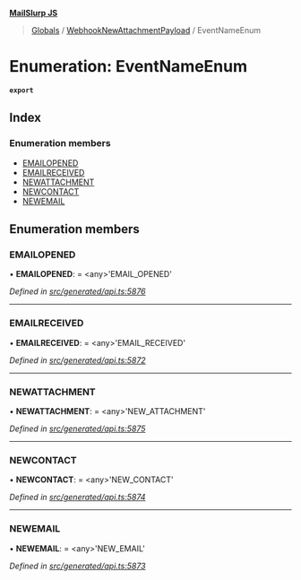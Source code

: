 **[MailSlurp JS](../README.md)**

> [Globals](../README.md) / [WebhookNewAttachmentPayload](../modules/webhooknewattachmentpayload.md) / EventNameEnum

# Enumeration: EventNameEnum

**`export`** 

## Index

### Enumeration members

* [EMAILOPENED](webhooknewattachmentpayload.eventnameenum.md#emailopened)
* [EMAILRECEIVED](webhooknewattachmentpayload.eventnameenum.md#emailreceived)
* [NEWATTACHMENT](webhooknewattachmentpayload.eventnameenum.md#newattachment)
* [NEWCONTACT](webhooknewattachmentpayload.eventnameenum.md#newcontact)
* [NEWEMAIL](webhooknewattachmentpayload.eventnameenum.md#newemail)

## Enumeration members

### EMAILOPENED

•  **EMAILOPENED**:  = \<any>'EMAIL\_OPENED'

*Defined in [src/generated/api.ts:5876](https://github.com/mailslurp/mailslurp-client/blob/eace919/src/generated/api.ts#L5876)*

___

### EMAILRECEIVED

•  **EMAILRECEIVED**:  = \<any>'EMAIL\_RECEIVED'

*Defined in [src/generated/api.ts:5872](https://github.com/mailslurp/mailslurp-client/blob/eace919/src/generated/api.ts#L5872)*

___

### NEWATTACHMENT

•  **NEWATTACHMENT**:  = \<any>'NEW\_ATTACHMENT'

*Defined in [src/generated/api.ts:5875](https://github.com/mailslurp/mailslurp-client/blob/eace919/src/generated/api.ts#L5875)*

___

### NEWCONTACT

•  **NEWCONTACT**:  = \<any>'NEW\_CONTACT'

*Defined in [src/generated/api.ts:5874](https://github.com/mailslurp/mailslurp-client/blob/eace919/src/generated/api.ts#L5874)*

___

### NEWEMAIL

•  **NEWEMAIL**:  = \<any>'NEW\_EMAIL'

*Defined in [src/generated/api.ts:5873](https://github.com/mailslurp/mailslurp-client/blob/eace919/src/generated/api.ts#L5873)*
